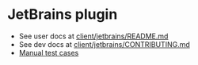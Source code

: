 # JetBrains plugin

- See user docs at [client/jetbrains/README.md](https://sourcegraph.com/github.com/sourcegraph/sourcegraph/-/tree/client/jetbrains/README.md)
- See dev docs at [client/jetbrains/CONTRIBUTING.md](https://sourcegraph.com/github.com/sourcegraph/sourcegraph/-/tree/client/jetbrains/CONTRIBUTING.md)
- [Manual test cases](manual_testing.md)
